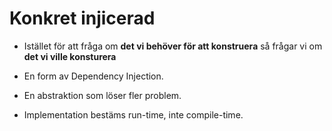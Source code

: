 # Konkret injicerad

- Istället för att fråga om
  **det vi behöver för att konstruera**
  så frågar vi om
  **det vi ville konsturera**

- En form av Dependency Injection.

- En abstraktion som löser fler problem.

- Implementation bestäms run-time, inte compile-time.
